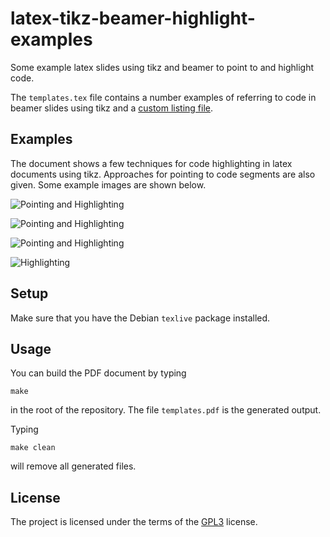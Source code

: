 # latex-tikz-beamer-highlight-examples

Some example latex slides using tikz and beamer to point to and
highlight code.

The `templates.tex` file contains a number examples of referring to
code in beamer slides using tikz and a
[custom listing file](https://github.com/markroyer/latex-listings-eclipse).

## Examples

The document shows a few techniques for code highlighting in latex
documents using tikz.  Approaches for pointing to code segments are
also given.  Some example images are shown below.

![Pointing and Highlighting](https://raw.githubusercontent.com/wiki/markroyer/latex-tikz-beamer-highlight-examples/pointAndHighlight1.png
"Pointing and Highlighting 1")

![Pointing and Highlighting](https://raw.githubusercontent.com/wiki/markroyer/latex-tikz-beamer-highlight-examples/pointAndHighlight2.png
"Pointing and Highlighting 2")

![Pointing and Highlighting](https://raw.githubusercontent.com/wiki/markroyer/latex-tikz-beamer-highlight-examples/pointAndHighlight3.png
"Pointing and Highlighting 3")

![Highlighting](https://raw.githubusercontent.com/wiki/markroyer/latex-tikz-beamer-highlight-examples/highlight1.png
 "Highlighting")

## Setup

Make sure that you have the Debian `texlive` package installed.

## Usage

You can build the PDF document by typing

```
make
```

in the root of the repository. The file `templates.pdf` is the
generated output.

Typing

```
make clean
```

will remove all generated files.

## License

The project is licensed under the terms of the
[GPL3](https://www.gnu.org/licenses/gpl-3.0.en.html) license.

<!--  LocalWords:  tikz beamer tex texlive pdf GPL
 -->

